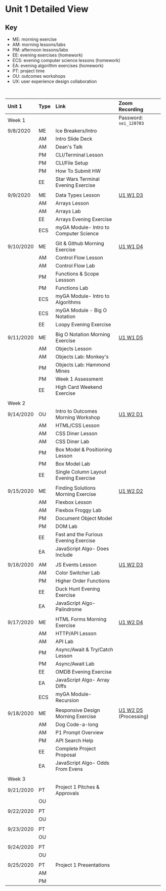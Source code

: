 # Unit 1 Detailed View

## Key

- ME: morning exercise
- AM: morning lessons/labs
- PM: afternoon lessons/labs
- EE: evening exercises (homework)
- ECS: evening computer science lessons (homework)
- EA: evening algorithm exercises (homework)
- PT: project time
- OU: outcomes workshops
- UX: user experience design collaboration

<br>

| **Unit 1** | **Type** | **Link**                               | **Zoom Recording**                                                                                                                      |
| :--------- | :------- | :------------------------------------- | :-------------------------------------------------------------------------------------------------------------------------------------- |
| Week 1     |          |                                        | Password: `sei_120703`                                                                                                                  |
| 9/8/2020   | ME       | Ice Breakers/Intro                     |                                                                                                                                         |
|            | AM       | Intro Slide Deck                       |                                                                                                                                         |
|            | AM       | Dean's Talk                            |                                                                                                                                         |
|            | PM       | CLI/Terminal Lesson                    |                                                                                                                                         |
|            | PM       | CLI/File Setup                         |                                                                                                                                         |
|            | PM       | How To Submit HW                       |                                                                                                                                         |
|            | EE       | Star Wars Terminal Evening Exercise    |                                                                                                                                         |
|            |          |                                        |                                                                                                                                         |
| 9/9/2020   | ME       | Data Types Lesson                      | [U1 W1 D3](https://generalassembly.zoom.us/rec/share/zpqBLSaivARmUr8uiS7An-36278cMjpW9z2BMYvBWmR727beWJnaPGblmhDzGgA6.Ku5n911OB99mUJQg) |
|            | AM       | Arrays Lesson                          |                                                                                                                                         |
|            | AM       | Arrays Lab                             |                                                                                                                                         |
|            | EE       | Arrays Evening Exercise                |                                                                                                                                         |
|            | ECS      | myGA Module- Intro to Computer Science |                                                                                                                                         |
|            |          |                                        |                                                                                                                                         |
| 9/10/2020  | ME       | Git & Github Morning Exercise          | [U1 W1 D4](https://generalassembly.zoom.us/rec/share/Iyes0Mc_bP4JiQeQjAbn8oFX_Hg1wmt6tv7XyiikwfFx2JGpYttqNpZ1h44QW7qz.4FYVtjDL2rrOtJ39) |
|            | AM       | Control Flow Lesson                    |                                                                                                                                         |
|            | AM       | Control Flow Lab                       |                                                                                                                                         |
|            | PM       | Functions & Scope Lessson              |                                                                                                                                         |
|            | PM       | Functions Lab                          |                                                                                                                                         |
|            | ECS      | myGA Module- Intro to Algorithms       |                                                                                                                                         |
|            | ECS      | myGA Module - Big O Notation           |                                                                                                                                         |
|            | EE       | Loopy Evening Exercise                 |                                                                                                                                         |
|            |          |                                        |                                                                                                                                         |
| 9/11/2020  | ME       | Big O Notation Morning Exercise        | [U1 W1 D5](https://generalassembly.zoom.us/rec/share/wFQt4m4blw109vn96RdqjpPDsKH466DFP_-5M2RovJ3pvM-fPlN4PHL9_VoZ7STv.HRI7-dgz3TdLH5Hw) |
|            | AM       | Objects Lesson                         |                                                                                                                                         |
|            | AM       | Objects Lab: Monkey's                  |                                                                                                                                         |
|            | PM       | Objects Lab: Hammond Mines             |                                                                                                                                         |
|            | PM       | Week 1 Assessment                      |                                                                                                                                         |
|            | EE       | High Card Weekend Exercise             |                                                                                                                                         |
|            |          |                                        |                                                                                                                                         |
| Week 2     |          |                                        |                                                                                                                                         |
| 9/14/2020  | OU       | Intro to Outcomes Morning Workshop     | [U1 W2 D1](https://generalassembly.zoom.us/rec/share/lyu2HdcJntDVzeTpBTmZK8tfQ83iqVBQMaET2BP1Pd-2aoKevZNlIA6dKiTUTFU-.wJ1rQAo1D4nNpgHR) |
|            | AM       | HTML/CSS Lesson                        |                                                                                                                                         |
|            | AM       | CSS Diner Lesson                       |                                                                                                                                         |
|            | AM       | CSS Diner Lab                          |                                                                                                                                         |
|            | PM       | Box Model & Positioning Lesson         |                                                                                                                                         |
|            | PM       | Box Model Lab                          |                                                                                                                                         |
|            | EE       | Single Column Layout Evening Exercise  |                                                                                                                                         |
|            |          |                                        |                                                                                                                                         |
| 9/15/2020  | ME       | Finding Solutions Morning Exercise     | [U1 W2 D2](https://generalassembly.zoom.us/rec/share/lyu2HdcJntDVzeTpBTmZK8tfQ83iqVBQMaET2BP1Pd-2aoKevZNlIA6dKiTUTFU-.wJ1rQAo1D4nNpgHR) |
|            | AM       | Flexbox Lesson                         |                                                                                                                                         |
|            | AM       | Flexbox Froggy Lab                     |                                                                                                                                         |
|            | PM       | Document Object Model                  |                                                                                                                                         |
|            | PM       | DOM Lab                                |                                                                                                                                         |
|            | EE       | Fast and the Furious Evening Exercise  |                                                                                                                                         |
|            | EA       | JavaScript Algo- Does Include          |                                                                                                                                         |
|            |          |                                        |                                                                                                                                         |
| 9/16/2020  | AM       | JS Events Lesson                       | [U1 W2 D3](https://generalassembly.zoom.us/rec/share/mwWBiVo57ICHUq78UeRluea3_pdLm2f4iUqTQpfvBI7R2FlnRPwaYFVh5aXEc1OR.uXoYYLvbBFp78MYW) |
|            | AM       | Color Switcher Lab                     |                                                                                                                                         |
|            | PM       | Higher Order Functions                 |                                                                                                                                         |
|            | EE       | Duck Hunt Evening Exercise             |                                                                                                                                         |
|            | EA       | JavaScript Algo- Palindrome            |                                                                                                                                         |
|            |          |                                        |                                                                                                                                         |
| 9/17/2020  | ME       | HTML Forms Morning Exercise            | [U1 W2 D4](https://generalassembly.zoom.us/rec/share/OyQ2lXG4E3mdBE-nfDsYJNdbV3QMloplqHB2bjUoJxeEZosyAZoGxVDUfJldyipz.TYsbIi5Ols2SnRqx) |
|            | AM       | HTTP/API Lesson                        |                                                                                                                                         |
|            | AM       | API Lab                                |                                                                                                                                         |
|            | PM       | Async/Await & Try/Catch Lesson         |                                                                                                                                         |
|            | PM       | Async/Await Lab                        |                                                                                                                                         |
|            | EE       | OMDB Evening Exercise                  |                                                                                                                                         |
|            | EA       | JavaScript Algo- Array Diffs           |                                                                                                                                         |
|            | ECS      | myGA Module- Recursion                 |                                                                                                                                         |
|            |          |                                        |                                                                                                                                         |
| 9/18/2020  | ME       | Responsive Design Morning Exercise     | [U1 W2 D5]() (Processing)                                                                                                               |
|            | AM       | Dog Code-a-long                        |                                                                                                                                         |
|            | AM       | P1 Prompt Overview                     |                                                                                                                                         |
|            | PM       | API Search Help                        |                                                                                                                                         |
|            | EE       | Complete Project Proposal              |                                                                                                                                         |
|            | EA       | JavaScript Algo- Odds From Evens       |                                                                                                                                         |
|            |          |                                        |                                                                                                                                         |
| Week 3     |          |                                        |                                                                                                                                         |
| 9/21/2020  | PT       | Project 1 Pitches & Approvals          |                                                                                                                                         |
|            | OU       |                                        |                                                                                                                                         |
|            |          |                                        |                                                                                                                                         |
| 9/22/2020  | PT       |                                        |                                                                                                                                         |
|            | OU       |                                        |                                                                                                                                         |
|            |          |                                        |                                                                                                                                         |
| 9/23/2020  | PT       |                                        |                                                                                                                                         |
|            | OU       |                                        |                                                                                                                                         |
|            |          |                                        |                                                                                                                                         |
| 9/24/2020  | PT       |                                        |                                                                                                                                         |
|            | OU       |                                        |                                                                                                                                         |
|            |          |                                        |                                                                                                                                         |
| 9/25/2020  | PT       | Project 1 Presentations                |                                                                                                                                         |
|            | AM       |                                        |                                                                                                                                         |
|            | PM       |                                        |                                                                                                                                         |
